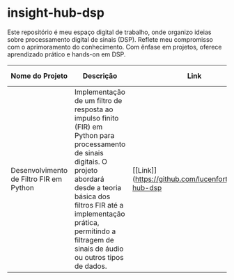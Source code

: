 # insight-hub-dsp
 Este repositório é meu espaço digital de trabalho, onde organizo ideias sobre processamento digital de sinais (DSP). Reflete meu compromisso com o aprimoramento do conhecimento. Com ênfase em projetos, oferece aprendizado prático e hands-on em DSP.

| Nome do Projeto | Descrição | Link | Tecnologias Usadas | Data de Conclusão | Status do Projeto |
| --------------- | --------- | ---- | ------------------ | ----------------- | ----------------- |
| Desenvolvimento de Filtro FIR em Python | Implementação de um filtro de resposta ao impulso finito (FIR) em Python para processamento de sinais digitais. O projeto abordará desde a teoria básica dos filtros FIR até a implementação prática, permitindo a filtragem de sinais de áudio ou outros tipos de dados. | [[Link]](https://github.com/lucenfort/insight-hub-dsp | Python, NumPy, Matplotlib | DD/MM/AAAA | Em desenvolvimento |

